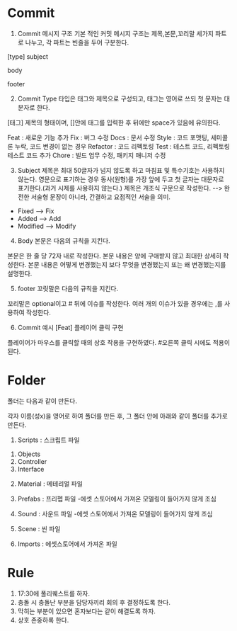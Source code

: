 # Commit

1. Commit 메시지 구조
기본 적인 커밋 메시지 구조는 제목,본문,꼬리말 세가지 파트로 나누고, 각 파트는 빈줄을 두어 구분한다.

[type]  subject

body 

footer

2. Commit Type
타입은 태그와 제목으로 구성되고, 태그는 영어로 쓰되 첫 문자는 대문자로 한다.

[태그] 제목의 형태이며, []안에 태그를 입력한 후 뒤에만 space가 있음에 유의한다.

Feat : 새로운 기능 추가
Fix : 버그 수정
Docs : 문서 수정
Style : 코드 포맷팅, 세미콜론 누락, 코드 변경이 없는 경우
Refactor : 코드 리펙토링
Test : 테스트 코드, 리펙토링 테스트 코드 추가
Chore : 빌드 업무 수정, 패키지 매니저 수정


3. Subject
제목은 최대 50글자가 넘지 않도록 하고 마침표 및 특수기호는 사용하지 않는다.
영문으로 표기하는 경우 동사(원형)를 가장 앞에 두고 첫 글자는 대문자로 표기한다.(과거 시제를 사용하지 않는다.)
제목은 개조식 구문으로 작성한다. --> 완전한 서술형 문장이 아니라, 간결하고 요점적인 서술을 의미.
* Fixed --> Fix
* Added --> Add
* Modified --> Modify

4. Body
본문은 다음의 규칙을 지킨다.

본문은 한 줄 당 72자 내로 작성한다.
본문 내용은 양에 구애받지 않고 최대한 상세히 작성한다.
본문 내용은 어떻게 변경했는지 보다 무엇을 변경했는지 또는 왜 변경했는지를 설명한다.

5. footer
꼬릿말은 다음의 규칙을 지킨다.

꼬리말은 optional이고 # 뒤에 이슈를 작성한다.
여러 개의 이슈가 있을 경우에는 ,를 사용하여 작성한다.

6. Commit 예시
[Feat] 플레이어 클릭 구현

플레이어가 마우스를 클릭할 때의 상호 작용을 구현하였다.
#오른쪽 클릭 시에도 적용이 된다.

# Folder

폴더는 다음과 같이 만든다.

각자 이름(성x)을 영어로 하여 폴더를 만든 후,
그 폴더 안에 아래와 같이 폴더를 추가로 만든다.

1. Scripts : 스크립트 파일 
 1) Objects
 2) Controller
 3) Interface

2. Material : 메테리얼 파일

3. Prefabs : 프리펩 파일
-에셋 스토어에서 가져온 모델링이 들어가지 않게 조심

4. Sound : 사운드 파일
-에셋 스토어에서 가져온 모델링이 들어가지 않게 조심

5. Scene : 씬 파일

6. Imports : 에셋스토어에서 가져온 파일

# Rule

1. 17:30에 풀리퀘스트를 하자.
2. 충돌 시 충돌난 부분을 담당자끼리 회의 후 결정하도록 한다.
3. 막히는 부분이 있으면 혼자보다는 같이 해결도록 하자.
4. 상호 존중하록 한다.

